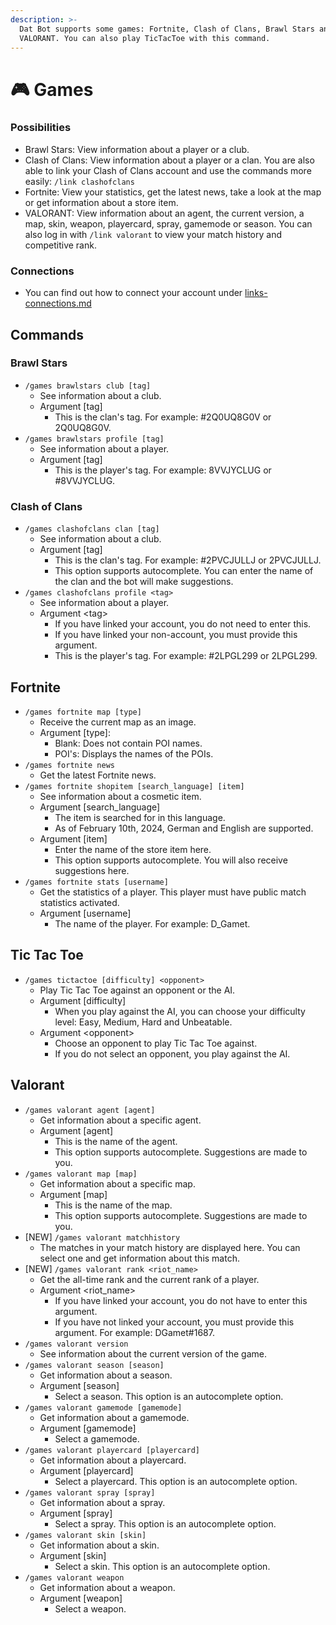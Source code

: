 ```yaml
---
description: >-
  Dat Bot supports some games: Fortnite, Clash of Clans, Brawl Stars and
  VALORANT. You can also play TicTacToe with this command.
---
```


# 🎮 Games

### Possibilities

* Brawl Stars: View information about a player or a club.
* Clash of Clans: View information about a player or a clan. You are also able to link your Clash of Clans account and use the commands more easily: `/link clashofclans`
* Fortnite: View your statistics, get the latest news, take a look at the map or get information about a store item.
* VALORANT: View information about an agent, the current version, a map, skin, weapon, playercard, spray, gamemode or season. You can also log in with `/link valorant` to view your match history and competitive rank.



### Connections

* You can find out how to connect your account under [links-connections.md](links-connections.md "mention")

## Commands

### Brawl Stars

* `/games brawlstars club [tag]`
  * See information about a club.
  * Argument \[tag]
    * This is the clan's tag. For example: #2Q0UQ8G0V or 2Q0UQ8G0V.
* `/games brawlstars profile [tag]`
  * See information about a player.
  * Argument \[tag]
    * This is the player's tag. For example: 8VVJYCLUG or #8VVJYCLUG.



### Clash of Clans

* `/games clashofclans clan [tag]`
  * See information about a club.
  * Argument \[tag]
    * This is the clan's tag. For example: #2PVCJULLJ or 2PVCJULLJ.
    * This option supports autocomplete. You can enter the name of the clan and the bot will make suggestions.
* `/games clashofclans profile <tag>`
  * See information about a player.
  * Argument \<tag>
    * If you have linked your account, you do not need to enter this.
    * If you have linked your non-account, you must provide this argument.
    * This is the player's tag. For example: #2LPGL299 or 2LPGL299.



## Fortnite

* `/games fortnite map [type]`
  * Receive the current map as an image.
  * Argument \[type]:
    * Blank: Does not contain POI names.
    * POI's: Displays the names of the POIs.
* `/games fortnite news`
  * Get the latest Fortnite news.
* `/games fortnite shopitem [search_language] [item]`
  * See information about a cosmetic item.
  * Argument \[search\_language]
    * The item is searched for in this language.&#x20;
    * As of February 10th, 2024, German and English are supported.
  * Argument \[item]
    * Enter the name of the store item here.
    * This option supports autocomplete. You will also receive suggestions here.
* `/games fortnite stats [username]`
  * Get the statistics of a player. This player must have public match statistics activated.
  * Argument \[username]
    * The name of the player. For example: D\_Gamet.



## Tic Tac Toe

* `/games tictactoe [difficulty] <opponent>`
  * Play Tic Tac Toe against an opponent or the AI.
  * Argument \[difficulty]
    * When you play against the AI, you can choose your difficulty level: Easy, Medium, Hard and Unbeatable.
  * Argument \<opponent>
    * Choose an opponent to play Tic Tac Toe against.
    * If you do not select an opponent, you play against the AI.



## Valorant

* `/games valorant agent [agent]`
  * Get information about a specific agent.
  * Argument \[agent]
    * This is the name of the agent.&#x20;
    * This option supports autocomplete. Suggestions are made to you.
* `/games valorant map [map]`
  * Get information about a specific map.
  * Argument \[map]
    * This is the name of the map.
    * &#x20;This option supports autocomplete. Suggestions are made to you.
* \[NEW] `/games valorant matchhistory`
  * The matches in your match history are displayed here. You can select one and get information about this match.
* \[NEW] `/games valorant rank <riot_name>`
  * Get the all-time rank and the current rank of a player.
  * Argument \<riot\_name>
    * If you have linked your account, you do not have to enter this argument.
    * If you have not linked your account, you must provide this argument. For example: DGamet#1687.
* `/games valorant version`
  * See information about the current version of the game.
* `/games valorant season [season]`
  * Get information about a season.
  * Argument \[season]
    * Select a season. This option is an autocomplete option.
* `/games valorant gamemode [gamemode]`
  * Get information about a gamemode.
  * Argument \[gamemode]
    * Select a gamemode.
* `/games valorant playercard [playercard]`
  * Get information about a playercard.
  * Argument \[playercard]
    * Select a playercard. This option is an autocomplete option.
* `/games valorant spray [spray]`
  * Get information about a spray.
  * Argument \[spray]
    * Select a spray. This option is an autocomplete option.
* `/games valorant skin [skin]`
  * Get information about a skin.
  * Argument \[skin]
    * Select a skin. This option is an autocomplete option.
* `/games valorant weapon`
  * Get information about a weapon.
  * Argument \[weapon]
    * Select a weapon.
